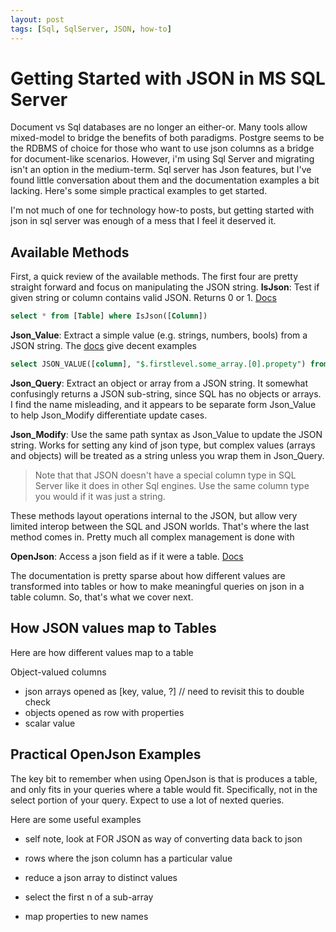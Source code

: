 ```yaml
---
layout: post
tags: [Sql, SqlServer, JSON, how-to]
---
```


# Getting Started with JSON in MS SQL Server

Document vs Sql databases are no longer an either-or. Many tools allow mixed-model to bridge the benefits of both paradigms. Postgre seems to be the RDBMS of choice for those who want to use json columns as a bridge for document-like scenarios. However, i'm using Sql Server and migrating isn't an option in the medium-term. Sql server has Json features, but I've found little conversation about them and the documentation examples a bit lacking. Here's some simple practical examples to get started.

I'm not much of one for technology how-to posts, but getting started with json in sql server was enough of a mess that I feel it deserved it.

## Available Methods

First, a quick review of the available methods. The first four are pretty straight forward and focus on manipulating the JSON string.
**IsJson**: Test if given string or column contains valid JSON. Returns 0 or 1. [Docs](https://docs.microsoft.com/en-us/sql/t-sql/functions/isjson-transact-sql)
```sql
select * from [Table] where IsJson([Column])
``` 
**Json_Value**: Extract a simple value (e.g. strings, numbers, bools) from a JSON string. The [docs](https://docs.microsoft.com/en-us/sql/t-sql/functions/json-value-transact-sql) give decent examples

```sql
select JSON_VALUE([column], "$.firstlevel.some_array.[0].propety") from [Table]
```

**Json_Query**: Extract an object or array from a JSON string. It somewhat confusingly returns a JSON sub-string, since SQL has no objects or arrays. I find the name misleading, and it appears to be separate form Json_Value to help Json_Modify differentiate update cases.

**Json_Modify**: Use the same path syntax as Json_Value to update the JSON string. Works for setting any kind of json type, but complex values (arrays and objects) will be treated as a string unless you wrap them in Json_Query.

> Note that that JSON doesn't have a special column type in SQL Server like it does in other Sql engines. Use the same column type you would if it was just a string.



These methods layout operations internal to the JSON, but allow very limited interop between the SQL and JSON worlds. That's where the last method comes in. Pretty much all complex management is done with

**OpenJson**: Access a json field as if it were a table. [Docs](https://docs.microsoft.com/en-us/sql/t-sql/functions/openjson-transact-sql)

The documentation is pretty sparse about how different values are transformed into tables or how to make meaningful queries on json in a table column. So, that's what we cover next.

## How JSON values map to Tables
Here are how different values map to a table

Object-valued columns



- json arrays opened as [key, value, ?] // need to revisit this to double check
- objects opened as row with properties
- scalar value

<!-- probably show it with a table variable and a few inserted, or otherwise show the table contents and the query reqsult  -->

## Practical OpenJson Examples
The key bit to remember when using OpenJson is that is produces a table, and only fits in your queries where a table would fit. Specifically, not in the select portion of your query. Expect to use a lot of nexted queries. 



<!-- need a better understanding of https://docs.microsoft.com/en-us/sql/t-sql/functions/openjson-transact-sql?view=sql-server-ver15#return-value -->

Here are some useful examples
- self note, look at FOR JSON as way of converting data back to json

- rows where the json column has a particular value
- reduce a json array to distinct values
- select the first n of a sub-array
- map properties to new names